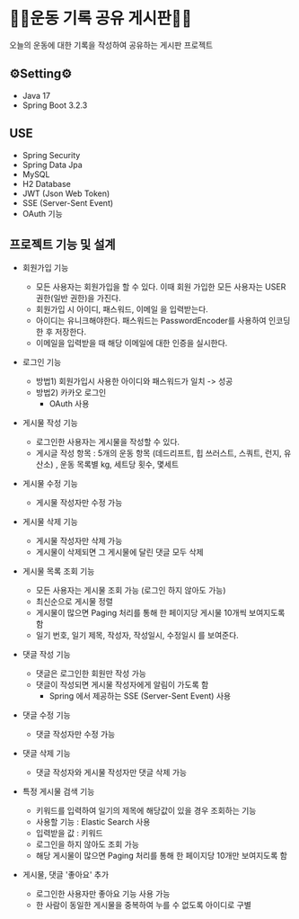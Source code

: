 # 🏃‍♂️운동 기록 공유 게시판🏃‍♂️

오늘의 운동에 대한 기록을 작성하여 공유하는 게시판 프로젝트

## ⚙Setting⚙
- Java 17
- Spring Boot 3.2.3

## USE
- Spring Security
- Spring Data Jpa
- MySQL
- H2 Database
- JWT (Json Web Token)
- SSE (Server-Sent Event)
- OAuth 기능

## 프로젝트 기능 및 설계
- 회원가입 기능
    - 모든 사용자는 회원가입을 할 수 있다. 이때 회원 가입한 모든 사용자는 USER 권한(일반 권한)을 가진다.
    - 회원가입 시 아이디, 패스워드, 이메일 을 입력받는다.
    - 아이디는 유니크해야한다. 패스워드는 PasswordEncoder를 사용하여 인코딩 한 후 저장한다.
    - 이메일을 입력받을 때 해당 이메일에 대한 인증을 실시한다.

- 로그인 기능
    - 방법1) 회원가입시 사용한 아이디와 패스워드가 일치 -> 성공
    - 방법2) 카카오 로그인
        - OAuth 사용

- 게시물 작성 기능
    - 로그인한 사용자는 게시물을 작성할 수 있다.
    - 게시글 작성 항목 : 5개의 운동 항목 (데드리프트, 힙 쓰러스트, 스쿼트, 런지, 유산소) , 운동 목록별 kg, 세트당 횟수, 몇세트

- 게시물 수정 기능
    - 게시물 작성자만 수정 가능

- 게시물 삭제 기능
    - 게시물 작성자만 삭제 가능
    - 게시물이 삭제되면 그 게시물에 달린 댓글 모두 삭제

- 게시물 목록 조회 기능
    - 모든 사용자는 게시물 조회 가능 (로그인 하지 않아도 가능)
    - 최신순으로 게시물 정렬
    - 게시물이 많으면 Paging 처리를 통해 한 페이지당 게시물 10개씩 보여지도록 함
    - 일기 번호, 일기 제목, 작성자, 작성일시, 수정일시 를 보여준다.

- 댓글 작성 기능
    - 댓글은 로그인한 회원만 작성 가능
    - 댓글이 작성되면 게시물 작성자에게 알림이 가도록 함
        - Spring 에서 제공하는 SSE (Server-Sent Event) 사용

- 댓글 수정 기능
    - 댓글 작성자만 수정 가능

- 댓글 삭제 기능
    - 댓글 작성자와 게시물 작성자만 댓글 삭제 가능

- 특정 게시물 검색 기능
    - 키워드를 입력하여 일기의 제목에 해당값이 있을 경우 조회하는 기능
    - 사용할 기능 : Elastic Search 사용
    - 입력받을 값 : 키워드
    - 로그인을 하지 않아도 조회 가능
    - 해당 게시물이 많으면 Paging 처리를 통해 한 페이지당 10개만 보여지도록 함

- 게시물, 댓글 '좋아요' 추가
    - 로그인한 사용자만 좋아요 기능 사용 가능
    - 한 사람이 동일한 게시물을 중복하여 누를 수 없도록 아이디로 구별
 
